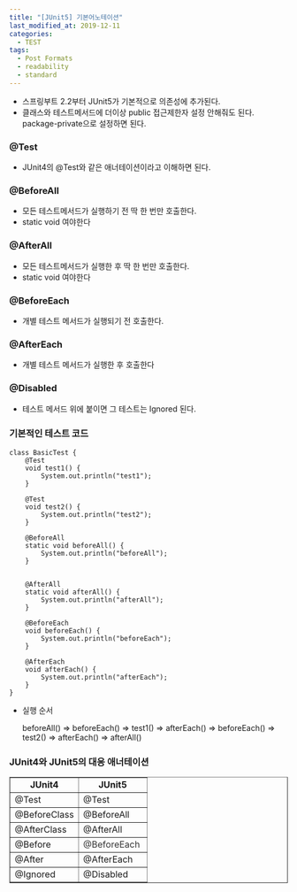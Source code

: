 ```yaml
---
title: "[JUnit5] 기본어노테이션"
last_modified_at: 2019-12-11
categories:
  - TEST
tags:
  - Post Formats
  - readability
  - standard
---
```

-   스프링부트 2.2부터 JUnit5가 기본적으로 의존성에 추가된다.
-   클래스와 테스트메서드에 더이상 public 접근제한자 설정 안해줘도 된다. package-private으로 설정하면 된다.

### @Test

-   JUnit4의 @Test와 같은 애너테이션이라고 이해하면 된다.

### @BeforeAll

-   모든 테스트메서드가 실행하기 전 딱 한 번만 호출한다.
-   static void 여야한다

### @AfterAll

-   모든 테스트메서드가 실행한 후 딱 한 번만 호출한다.
-   static void 여야한다

### @BeforeEach

-   개별 테스트 메서드가 실행되기 전 호출한다.

### @AfterEach

-   개별 테스트 메서드가 실행한 후 호출한다

### @Disabled

-   테스트 메서드 위에 붙이면 그 테스트는 Ignored 된다.

### 기본적인 테스트 코드

```
class BasicTest {
    @Test
    void test1() {
        System.out.println("test1");
    }

    @Test
    void test2() {
        System.out.println("test2");
    }

    @BeforeAll
    static void beforeAll() {
        System.out.println("beforeAll");
    }


    @AfterAll
    static void afterAll() {
        System.out.println("afterAll");
    }

    @BeforeEach
    void beforeEach() {
        System.out.println("beforeEach");
    }

    @AfterEach
    void afterEach() {
        System.out.println("afterEach");
    }
}
```

-   실행 순서
    
    beforeAll() => beforeEach() => test1() => afterEach() => beforeEach() => test2() => afterEach() => afterAll()
    

### JUnit4와 JUnit5의 대응 애너테이션

<table style="border-collapse: collapse; width: 100%;" border="1" data-ke-style="style3"><tbody><tr><td style="width: 50%; text-align: center;"><b>JUnit4</b></td><td style="width: 50%; text-align: center;"><b>JUnit5</b></td></tr><tr><td style="width: 50%;">@Test</td><td style="width: 50%;">@Test</td></tr><tr><td style="width: 50%;">@BeforeClass</td><td style="width: 50%;">@BeforeAll</td></tr><tr><td style="width: 50%;">@AfterClass</td><td style="width: 50%;">@AfterAll</td></tr><tr><td style="width: 50%;">@Before</td><td style="width: 50%;"><span style="color: #333333;">@BeforeEach</span></td></tr><tr><td style="width: 50%;">@After</td><td style="width: 50%;">@AfterEach</td></tr><tr><td style="width: 50%;">@Ignored</td><td style="width: 50%;">@Disabled</td></tr></tbody></table>